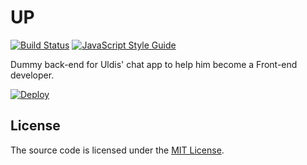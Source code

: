 # UP

[![Build Status][build]][travis]
[![JavaScript Style Guide][codestyle]][standard]

Dummy back-end for Uldis' chat app to help him become a Front-end developer.

[![Deploy][deploy.button]][deploy]

## License

The source code is licensed under the [MIT License][license].

[license]:https://raw.github.com/bulyshko/point/master/LICENSE
[deploy.button]:https://www.herokucdn.com/deploy/button.svg
[deploy]:https://heroku.com/deploy
[travis]:https://travis-ci.org/bulyshko/up
[build]:https://travis-ci.org/bulyshko/up.svg?branch=master
[codestyle]:https://img.shields.io/badge/code_style-standard-brightgreen.svg
[standard]:https://standardjs.com

